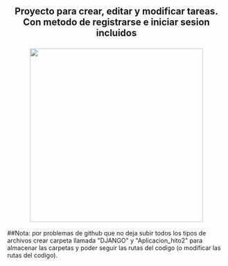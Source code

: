 <h2 align="center"> Proyecto para crear, editar y modificar tareas. Con metodo de registrarse e iniciar sesion incluidos </h2>
<h3 align="center"><img src="https://github.com/Sofia-GonzalezC/Lista-de-Tareas/assets/150254652/990707fd-9fcb-4c78-9a4f-5c82bbe24787" widht="800px" height="400px"> </h3>
##Nota: por problemas de github que no deja subir todos los tipos de archivos crear carpeta llamada "DJANGO" y "Aplicacion_hito2" para almacenar las carpetas y poder seguir las rutas del codigo (o modificar las rutas del codigo).

